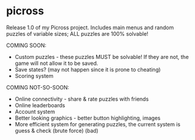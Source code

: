 # picross
Release 1.0 of my Picross project. Includes main menus and random puzzles of variable sizes; ALL puzzles are 100% solvable!

COMING SOON:
- Custom puzzles - these puzzles MUST be solvable! If they are not, the game will not allow it to be saved.
- Save states? (may not happen since it is prone to cheating)
- Scoring system

COMING NOT-SO-SOON:
- Online connectivity - share & rate puzzles with friends
- Online leaderboards
- Account system
- Better looking graphics - better button highlighting, images
- More efficient system for generating puzzles, the current system is guess & check (brute force) (bad)
